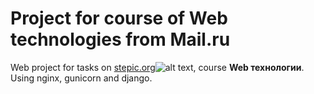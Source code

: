 # Project for course of Web technologies from Mail.ru  

Web project for tasks on [stepic.org](https://stepic.org/)![alt text](https://stepic.org/static/frontend/topbar_logo.svg), course **Web технологии**.  
Using nginx, gunicorn and django.
